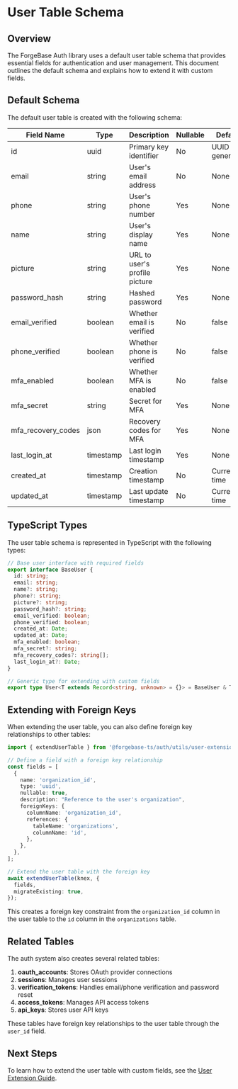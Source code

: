# User Table Schema

## Overview

The ForgeBase Auth library uses a default user table schema that provides essential fields for authentication and user management. This document outlines the default schema and explains how to extend it with custom fields.

## Default Schema

The default user table is created with the following schema:

| Field Name         | Type      | Description                   | Nullable | Default        |
| ------------------ | --------- | ----------------------------- | -------- | -------------- |
| id                 | uuid      | Primary key identifier        | No       | UUID generated |
| email              | string    | User's email address          | No       | None           |
| phone              | string    | User's phone number           | Yes      | None           |
| name               | string    | User's display name           | Yes      | None           |
| picture            | string    | URL to user's profile picture | Yes      | None           |
| password_hash      | string    | Hashed password               | Yes      | None           |
| email_verified     | boolean   | Whether email is verified     | No       | false          |
| phone_verified     | boolean   | Whether phone is verified     | No       | false          |
| mfa_enabled        | boolean   | Whether MFA is enabled        | No       | false          |
| mfa_secret         | string    | Secret for MFA                | Yes      | None           |
| mfa_recovery_codes | json      | Recovery codes for MFA        | Yes      | None           |
| last_login_at      | timestamp | Last login timestamp          | Yes      | None           |
| created_at         | timestamp | Creation timestamp            | No       | Current time   |
| updated_at         | timestamp | Last update timestamp         | No       | Current time   |

## TypeScript Types

The user table schema is represented in TypeScript with the following types:

```typescript
// Base user interface with required fields
export interface BaseUser {
  id: string;
  email: string;
  name?: string;
  phone?: string;
  picture?: string;
  password_hash?: string;
  email_verified: boolean;
  phone_verified: boolean;
  created_at: Date;
  updated_at: Date;
  mfa_enabled: boolean;
  mfa_secret?: string;
  mfa_recovery_codes?: string[];
  last_login_at?: Date;
}

// Generic type for extending with custom fields
export type User<T extends Record<string, unknown> = {}> = BaseUser & T;
```

## Extending with Foreign Keys

When extending the user table, you can also define foreign key relationships to other tables:

```typescript
import { extendUserTable } from '@forgebase-ts/auth/utils/user-extension';

// Define a field with a foreign key relationship
const fields = [
  {
    name: 'organization_id',
    type: 'uuid',
    nullable: true,
    description: "Reference to the user's organization",
    foreignKeys: {
      columnName: 'organization_id',
      references: {
        tableName: 'organizations',
        columnName: 'id',
      },
    },
  },
];

// Extend the user table with the foreign key
await extendUserTable(knex, {
  fields,
  migrateExisting: true,
});
```

This creates a foreign key constraint from the `organization_id` column in the user table to the `id` column in the `organizations` table.

## Related Tables

The auth system also creates several related tables:

1. **oauth_accounts**: Stores OAuth provider connections
2. **sessions**: Manages user sessions
3. **verification_tokens**: Handles email/phone verification and password reset
4. **access_tokens**: Manages API access tokens
5. **api_keys**: Stores user API keys

These tables have foreign key relationships to the user table through the `user_id` field.

## Next Steps

To learn how to extend the user table with custom fields, see the [User Extension Guide](./user-extension-guide.md).
